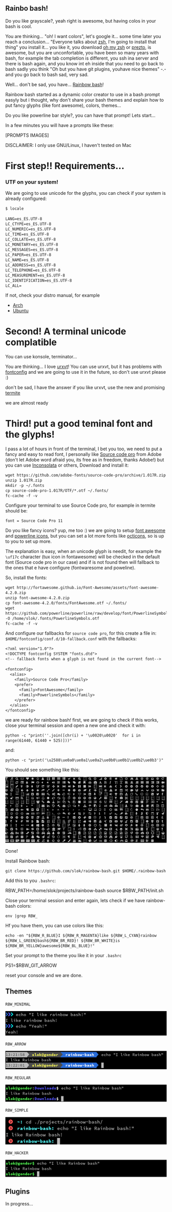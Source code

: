 Rainbo bash!
------------

Do you like grayscale?, yeah right is awesome, but having colos in your
bash is cool.

You are thinking... "oh! I want colors", let's google it... some time later you
reach a conclusion... "Everyone talks about [zsh](http://www.zsh.org/), I'm going to install that thing"
you install it... you like it, you download [oh my zsh](https://github.com/robbyrussell/oh-my-zsh) or [prezto](https://github.com/sorin-ionescu/prezto), is awesome, but
you are unconfortable, you have been so many years with bash, for example the
tab completion is different, you ssh ina  server and there is bash again,
and you know int eh inside that you need to go back to bash sadly you think
"Oh but you have git plugins, youhave nice themes" -.- and you go back to bash
sad, very sad.

Well... don't be sad, you have... [Rainbow bash]()!

Rainbow bash started as a dynamic color creator to use in a bash prompt easyly
but i thought, why don't share your bash themes and explain how to put fancy
glyphs (like font awesome), colors, themes...

Do you like powerline bar style?, you can have that prompt! Lets start...

In a few minutes you will have a prompts like these:

[PROMPTS IMAGES]

DISCLAIMER: I only use GNU/Linux, I haven't tested on Mac


First step!! Requirements...
=============================

### UTF on your system!

We are going to use unicode for the glyphs, you can check if your system is
already configured:

    $ locale

    LANG=es_ES.UTF-8
    LC_CTYPE=es_ES.UTF-8
    LC_NUMERIC=es_ES.UTF-8
    LC_TIME=es_ES.UTF-8
    LC_COLLATE=es_ES.UTF-8
    LC_MONETARY=es_ES.UTF-8
    LC_MESSAGES=es_ES.UTF-8
    LC_PAPER=es_ES.UTF-8
    LC_NAME=es_ES.UTF-8
    LC_ADDRESS=es_ES.UTF-8
    LC_TELEPHONE=es_ES.UTF-8
    LC_MEASUREMENT=es_ES.UTF-8
    LC_IDENTIFICATION=es_ES.UTF-8
    LC_ALL=


If not, check your distro manual, for example

* [Arch](https://wiki.archlinux.org/index.php/Locale)
* [Ubuntu](https://help.ubuntu.com/community/Locale)


Second! A terminal unicode complatible
======================================

You can use konsole, terminator...

You are thinking... I love [urxvt](http://software.schmorp.de/pkg/rxvt-unicode.html)!
You can use urxvt, but it has problems with [fontconfig](http://www.freedesktop.org/wiki/Software/fontconfig/) and we are going to use it in the future, so don't use urxvt please :)

don't be sad, I have the answer if you like urxvt, use the new and promising [termite]()

we are almost ready


Third! put a good teminal font and the glyphs!
=============================================

I pass a lot of hours in front of the terminal, I bet you too, we need to put
a fancy and easy to read font, I personally like [Source code pro](http://adobe-fonts.github.io/source-code-pro/) from Adobe
(don't let Adobe word afraid you, its free as in freedom, thanks Adobe!) but
you can use [Inconsolata](http://levien.com/type/myfonts/inconsolata.html) or others, Download and install it:

    wget https://github.com/adobe-fonts/source-code-pro/archive/1.017R.zip
    unzip 1.017R.zip
    mkdir -p ~/.fonts
    cp source-code-pro-1.017R/OTF/*.otf ~/.fonts/
    fc-cache -f -v

Configure your terminal to use Source Code pro, for example in termite should be:

    font = Source Code Pro 11

Do you like fancy icons? yup, me too :) we are going to setup [font awesome](http://fortawesome.github.io/Font-Awesome/) and
[powerline icons](https://github.com/powerline/powerline), but you can set a lot more fonts like [octicons](https://octicons.github.com/),
so is up to you to set up more.

The explanation is easy, when an unicode glyph is needit, for example the
`\uf17c` character (tux icon in fontawesome) will be checked in the default
font (Source code pro in our case) and if is not found then will fallback to
the ones that e have configure (fontwaresome and poweline).

So, install the fonts:

    wget http://fortawesome.github.io/Font-Awesome/assets/font-awesome-4.2.0.zip
    unzip font-awesome-4.2.0.zip
    cp font-awesome-4.2.0/fonts/FontAwesome.otf ~/.fonts/
    wget https://github.com/powerline/powerline/raw/develop/font/PowerlineSymbols.otf -O /home/slok/.fonts/PowerlineSymbols.otf
    fc-cache -f -v

And configure our fallbacks for `source code pro`, for this create a file in:
`$HOME/fontconfig/conf.d/10-fallback.conf` with the fallbacks:

    <?xml version="1.0"?>
    <!DOCTYPE fontconfig SYSTEM "fonts.dtd">
    <!-- fallback fonts when a glyph is not found in the current font-->

    <fontconfig>
      <alias>
        <family>Source Code Pro</family>
        <prefer>
          <family>FontAwesome</family>
          <family>PowerlineSymbols</family>
        </prefer>
      </alias>
    </fontconfig>

we are ready for rainbow bash! first, we are going to check if this works, close your
terminal session and open a new one and check it with:

    python -c "print(''.join([chr(i) + '\u0020\u0020'  for i in range(61440, 61440 + 525)]))"

and:

    python -c "print('\u2588\ue0a0\ue0a1\ue0a2\ue0b0\ue0b1\ue0b2\ue0b3')"

You should see something like this:

![fontawesome on terminal](/snapshots/font-awesome.png?raw=true)

Done!

Install Rainbow bash:

    git clone https://github.com/slok/rainbow-bash.git $HOME/.rainbow-bash

Add this to you `.bashrc`:

RBW_PATH=/home/slok/projects/rainbow-bash
source $RBW_PATH/init.sh


Close your terminal session and enter again, lets check if we have rainbow-bash
colors:

    env |grep RBW_

Hf you have them, you can use colors like this:

    echo -en "${RBW_R_BLUE}I ${RBW_R_MAGENTA}like ${RBW_L_CYAN}rainbow ${RBW_L_GREEN}bash${RBW_BR_RED}! ${RBW_BR_WHITE}is ${RBW_BR_YELLOW}awesome${RBW_BL_BLUE}!"

Set your prompt to the theme you like it in your `.bashrc`

PS1=$RBW_GIT_ARROW

reset your console and we are done.


Themes
------

`RBW_MINIMAL`

![Minimal theme](/snapshots/rbw_minimal.png?raw=true)

`RBW_ARROW`

![Arrow theme](/snapshots/rbw_arrow.png?raw=true)

`RBW_REGULAR`

![Regular theme](/snapshots/rbw_regular.png?raw=true)

`RBW_SIMPLE`

![Simple theme](/snapshots/rbw_simple.png?raw=true)

`RBW_HACKER`

![Hacker theme](/snapshots/rbw_hacker.png?raw=true)

Plugins
-------

In progress...